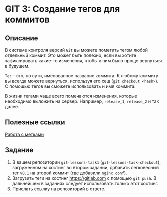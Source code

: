 # GIT 3: Создание тегов для коммитов

## Описание

В системе контроля версий `Git` вы можете пометить тегом любой отдельный коммит. Это может быть полезно, если вы хотите зафиксировать какие-то изменения, чтобы к ним было проще вернуться в будущем.

`Тег` - это, по сути, именованное название коммита. К любому коммиту вы всегда можете вернуться, используя его хеш (`git checkout <hash>`). С помощью тегов вы сможете использовать и имя коммита.

В жизни тегами чаще всего помечаются изменения, которые необходимо выложить на сервер. Например, `release_1`, `release_2` и так далее.

## Полезные ссылки

[Работа с метками](/GIT3/Git_Работа_метками.html)

## Задание

1. В вашем репозитории `git-lessons-task1` (`git-lessons-task-checkout`), загруженном на хостинг во втором задании, добавить легковесный тег `v0.1` на второй коммит (где добавили `nginx.conf`).
1. Загрузить теги на хостинг <https://gitlab.com> с помощью `git push`. В дальнейшем в заданиях следует использовать только этот хостинг.
1. Прислать ссылку на репозиторий в ответе.
